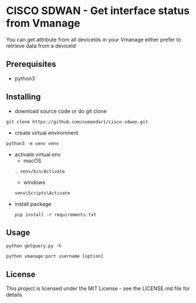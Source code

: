 # CISCO SDWAN - Get interface status from Vmanage
You can get attribute from all deviceIds in your Vmanage either prefer to retrieve data from a deviceId

## Prerequisites
* python3

## Installing
* download source code or do git clone
```
git clone https://github.com/sumandari/cisco-sdwan.git
```
* create virtual environment
```
python3 -m venv venv
```
* activate virtual env
  * macOS
  ```
  . venv/bin/Activate
  ```
  * windows
  ```
  venv\Scripts\Activate
  ```
* install package
  ```
  pip install -r requirements.txt
  ```
 
 ## Usage
 ```
 python getquery.py -h
 ```
 
 ```
 python vmanage:port username [option]
 ```

## License
This project is licensed under the MIT License - see the LICENSE.md file for details
